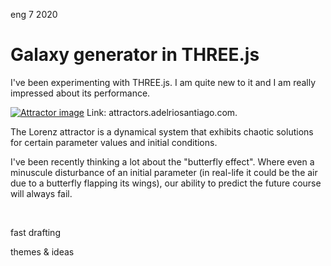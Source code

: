 <permalink>eng</permalink>
<month>7</month>
<year>2020</year>

# Galaxy generator in THREE.js

I've been experimenting with THREE.js. I am quite new to it and I am really impressed about its performance.

<a href='http://attractors.adelriosantiago.com/'>![Attractor image](http://cdn.adelriosantiago.com/strange-attractor.png)</a>
Link: attractors.adelriosantiago.com.

The Lorenz attractor is a dynamical system that exhibits chaotic solutions for certain parameter values and initial conditions.

I've been recently thinking a lot about the "butterfly effect". Where even a minuscule disturbance of an initial parameter (in real-life it could be the air due to a butterfly flapping its wings), our ability to predict the future course will always fail.

<br/>

<hidden>fast drafting</hidden>

<hidden>themes & ideas</hidden>

